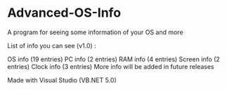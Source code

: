 # Advanced-OS-Info
A program for seeing some information of your OS and more

List of info you can see (v1.0) :

OS info (19 entries)
PC info (2 entries)
RAM info (4 entries)
Screen info (2 entries)
Clock info (3 entries)
More info will be added in future releases

Made with Visual Studio (VB.NET 5.0)
